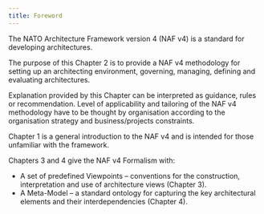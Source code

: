```yaml
---
title: Foreword
---
```


The NATO Architecture Framework version 4 (NAF v4) is a standard for
developing architectures.

The purpose of this Chapter 2 is to provide a NAF v4 methodology for
setting up an architecting environment, governing, managing, defining
and evaluating architectures.

Explanation provided by this Chapter can be interpreted as guidance,
rules or recommendation. Level of applicability and tailoring of the NAF
v4 methodology have to be thought by organisation according to the
organisation strategy and business/projects constraints.

Chapter 1 is a general introduction to the NAF v4 and is intended for
those unfamiliar with the framework.

Chapters 3 and 4 give the NAF v4 Formalism with:

* A set of predefined Viewpoints – conventions for the construction,
  interpretation and use of architecture views (Chapter 3).
* A Meta-Model – a standard ontology for capturing the key architectural
  elements and their interdependencies (Chapter 4).
